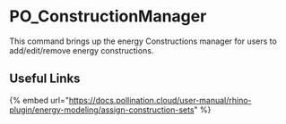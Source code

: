 # PO_ConstructionManager

This command brings up the energy Constructions manager for users to add/edit/remove energy constructions.

## Useful Links

{% embed url="https://docs.pollination.cloud/user-manual/rhino-plugin/energy-modeling/assign-construction-sets" %}

